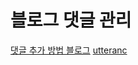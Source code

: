 # 블로그 댓글 관리

[댓글 추가 방법 블로그](https://swtpumpkin.github.io/git/hexo/hexoCommentUtteranc/)
[utteranc](https://utteranc.es/)
